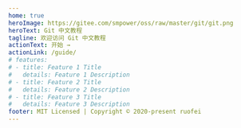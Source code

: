 ```yaml
---
home: true
heroImage: https://gitee.com/smpower/oss/raw/master/git/git.png
heroText: Git 中文教程
tagline: 欢迎访问 Git 中文教程
actionText: 开始 →
actionLink: /guide/
# features:
# - title: Feature 1 Title
#   details: Feature 1 Description
# - title: Feature 2 Title
#   details: Feature 2 Description
# - title: Feature 3 Title
#   details: Feature 3 Description
footer: MIT Licensed | Copyright © 2020-present ruofei
---
```

